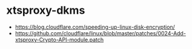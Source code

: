 # xtsproxy-dkms

- https://blog.cloudflare.com/speeding-up-linux-disk-encryption/
- https://github.com/cloudflare/linux/blob/master/patches/0024-Add-xtsproxy-Crypto-API-module.patch
